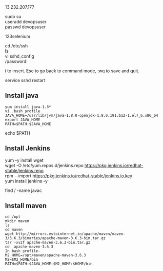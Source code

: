 13.232.207.177 </br>


sudo su </br>
useradd devopsuser  </br>
passwd devopsuser  </br>

123selenium  </br>


cd /etc/ssh  </br>
ls  </br>
vi sshd_config </br>
/password </br>

i to insert. Esc to go back to command mode, :wq to save and quit. </br>

service sshd restart  </br>


## Install java  

```
yum install java-1.8*  
vi .bash_profile  
JAVA_HOME=/usr/lib/jvm/java-1.8.0-openjdk-1.8.0.191.b12-1.el7_6.x86_64
export JAVA_HOME 
PATH=$PATH:$JAVA_HOME 

```



echo $PATH </br>

## Install Jenkins
yum -y install wget </br>
wget -O /etc/yum.repos.d/jenkins.repo https://pkg.jenkins.io/redhat-stable/jenkins.repo  </br>
rpm --import https://pkg.jenkins.io/redhat-stable/jenkins.io.key  </br>
yum install jenkins -y  </br>


find / -name javac  </br>
## Install maven  

```
cd /opt
mkdir maven
ls
cd maven
wget http://mirrors.estointernet.in/apache/maven/maven-3/3.6.3/binaries/apache-maven-3.6.3-bin.tar.gz
tar -xvzf apache-maven-3.6.3-bin.tar.gz
cd  apache-maven-3.6.3
In bash profile-
M2_HOME=/opt/maven/apache-maven-3.6.3
M2=$M2_HOME/bin
PATH=$PATH:$JAVA_HOME:$M2_HOME:$HOME/bin
```
